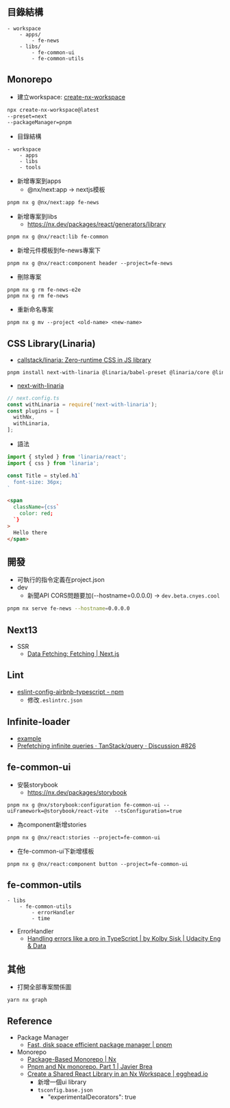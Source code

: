 ## 目錄結構
```
- workspace
	- apps/
		- fe-news
	- libs/
		- fe-common-ui
		- fe-common-utils
```

## Monorepo
* 建立workspace:  [create-nx-workspace](https://nx.dev/packages/nx/documents/create-nx-workspace)
```sh
npx create-nx-workspace@latest
--preset=next
--packageManager=pnpm
```
* 目錄結構
```
- workspace
	- apps
	- libs
	- tools
```
* 新增專案到apps
	* @nx/next:app → nextjs模板
```sh
pnpm nx g @nx/next:app fe-news
```
* 新增專案到libs
	* https://nx.dev/packages/react/generators/library
```
pnpm nx g @nx/react:lib fe-common
```
* 新增元件模板到fe-news專案下
```
pnpm nx g @nx/react:component header --project=fe-news
```
* 刪除專案
```
pnpm nx g rm fe-news-e2e
pnpm nx g rm fe-news
```
* 重新命名專案
```
pnpm nx g mv --project <old-name> <new-name>
```

## CSS Library(Linaria)
* [callstack/linaria: Zero-runtime CSS in JS library](https://github.com/callstack/linaria)
```sh
pnpm install next-with-linaria @linaria/babel-preset @linaria/core @linaria/react
```
* [next-with-linaria](https://github.com/dlehmhus/next-with-linaria)
```ts
// next.config.ts
const withLinaria = require('next-with-linaria');
const plugins = [
  withNx,
  withLinaria,
];
```
* 語法
```ts
import { styled } from 'linaria/react';
import { css } from 'linaria';

const Title = styled.h1`
  font-size: 36px;
`
```
```html
<span
  className={css`
	color: red;
  `}
>
  Hello there
</span>
```

## 開發
* 可執行的指令定義在project.json
* dev
	* 新聞API CORS問題要加(--hostname=0.0.0.0) → `dev.beta.cnyes.cool`
```sh
pnpm nx serve fe-news --hostname=0.0.0.0
```

## Next13
* SSR 
	* [Data Fetching: Fetching | Next.js](https://nextjs.org/docs/app/building-your-application/data-fetching/fetching)

## Lint
* [eslint-config-airbnb-typescript - npm](https://www.npmjs.com/package/eslint-config-airbnb-typescript)
	* 修改`.eslintrc.json`

## Infinite-loader
* [example](https://codesandbox.io/s/react-virtualized-infiniteloader-p7w36?file=/src/App.js)
* [Prefetching infinite queries · TanStack/query · Discussion #826](https://github.com/TanStack/query/discussions/826)

## fe-common-ui
* 安裝storybook
	* https://nx.dev/packages/storybook
```
pnpm nx g @nx/storybook:configuration fe-common-ui --uiFramework=@storybook/react-vite  --tsConfiguration=true
```
* 為component新增stories
```
pnpm nx g @nx/react:stories --project=fe-common-ui
```
* 在fe-common-ui下新增樣板
```
pnpm nx g @nx/react:component button --project=fe-common-ui
```

## fe-common-utils
```
- libs
	- fe-common-utils
		- errorHandler
		- time
```

* ErrorHandler
	* [Handling errors like a pro in TypeScript | by Kolby Sisk | Udacity Eng & Data](https://engineering.udacity.com/handling-errors-like-a-pro-in-typescript-d7a314ad4991)

## 其他

* 打開全部專案關係圖
```
yarn nx graph
```

## Reference
* Package Manager 
	* [Fast, disk space efficient package manager | pnpm](https://pnpm.io/)
* Monorepo
	* [Package-Based Monorepo | Nx](https://nx.dev/tutorials/package-based-repo-tutorial)
	* [Pnpm and Nx monorepo. Part 1 | Javier Brea](https://www.javierbrea.com/blog/pnpm-nx-monorepo-01/)
	* [Create a Shared React Library in an Nx Workspace | egghead.io](https://egghead.io/lessons/react-create-a-shared-react-library-in-an-nx-workspace)
		* 新增一個ui library
		* `tsconfig.base.json`
			* "experimentalDecorators": true
